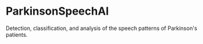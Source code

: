 # ParkinsonSpeechAI
Detection, classification, and analysis of the speech patterns of Parkinson's patients.
